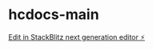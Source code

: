 # hcdocs-main

[Edit in StackBlitz next generation editor ⚡️](https://stackblitz.com/~/github.com/sambelan/hcdocs-main)